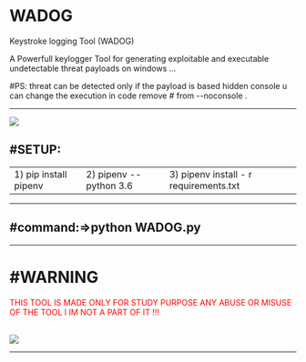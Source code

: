 # WADOG
Keystroke logging Tool (WADOG)
<p>A Powerfull keylogger Tool for generating exploitable and executable  undetectable threat payloads on windows ...</p>
<p>#PS: threat can be detected only if the payload is based hidden console u can change the execution in code 
 remove # from --noconsole .</p>
<hr>
<img src="https://github.com/MedAmineFouzai/WADOG/blob/master/Captures/Capture2.PNG">
<br>
<h2>#SETUP:</h2>
<table>
 <tr>
  <td> 1) pip install pipenv</td> 
  <td> 2) pipenv --python 3.6</td>
  <td> 3) pipenv install - r requirements.txt</td>
 </tr>
 </table>
<hr>
<h2>#command:=>python WADOG.py </h2>
<hr>
<h1>#WARNING</h1>
<p  style="color:red" >THIS TOOL IS MADE ONLY FOR STUDY PURPOSE ANY ABUSE OR MISUSE OF THE TOOL l IM NOT A PART OF IT !!!</p>
<br>
<img src="https://github.com/MedAmineFouzai/WADOG/blob/master/Captures/Capture.PNG">
<hr>
